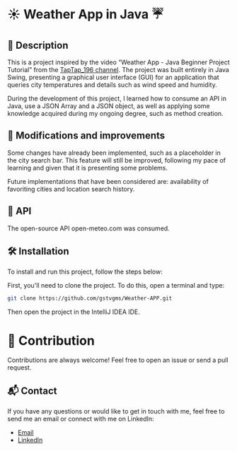 # ☀️ Weather App in Java ☔

## 📝 Description

This is a project inspired by the video “Weather App - Java Beginner Project Tutorial” from the [TapTap_196 channel](https://www.youtube.com/watch?v=8ZcEYv2ezWc&t). The project was built entirely in Java Swing, presenting a graphical user interface (GUI) for an application that queries city temperatures and details such as wind speed and humidity. 

During the development of this project, I learned how to consume an API in Java, use a JSON Array and a JSON object, as well as applying some knowledge acquired during my ongoing degree, such as method creation. 

## 🚀 Modifications and improvements

Some changes have already been implemented, such as a placeholder in the city search bar. This feature will still be improved, following my pace of learning and given that it is presenting some problems. 

Future implementations that have been considered are: availability of favoriting cities and location search history. 

## 📡 API

The open-source API open-meteo.com was consumed.

## 🛠️ Installation

To install and run this project, follow the steps below:

First, you'll need to clone the project. To do this, open a terminal and type:

```bash
git clone https://github.com/gstvgms/Weather-APP.git
```
Then open the project in the IntelliJ IDEA IDE.

# 🤝 Contribution

Contributions are always welcome! Feel free to open an issue or send a pull request.

## 📬 Contact

If you have any questions or would like to get in touch with me, feel free to send me an email or connect with me on LinkedIn:

- [Email](mailto:gusta.trab.estudo@gmail.com)
- [LinkedIn](https://www.linkedin.com/in/gustadev/)
